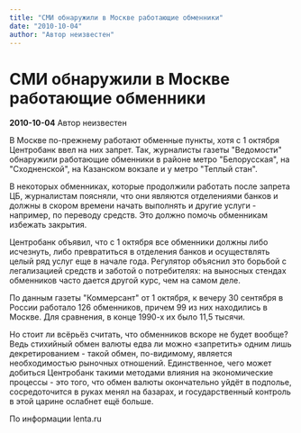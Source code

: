```yaml
---
title: "СМИ обнаружили в Москве работающие обменники"
date: "2010-10-04"
author: "Автор неизвестен"
---
```


# СМИ обнаружили в Москве работающие обменники

**2010-10-04** Автор неизвестен

В Москве по-прежнему работают обменные пункты, хотя с 1 октября Центробанк ввел на них запрет. Так, журналисты газеты "Ведомости" обнаружили работающие обменники в районе метро "Белорусская", на "Сходненской", на Казанском вокзале и у метро "Теплый стан".

В некоторых обменниках, которые продолжили работать после запрета ЦБ, журналистам поясняли, что они являются отделениями банков и должны в скором времени начать выполнять и другие услуги - например, по переводу средств. Это должно помочь обменникам избежать закрытия.

Центробанк объявил, что с 1 октября все обменники должны либо исчезнуть, либо превратиться в отделения банков и осуществлять целый ряд услуг еще в начале года. Регулятор объяснил это борьбой с легализацией средств и заботой о потребителях: на выносных стендах обменников часто дается другой курс, чем на самом деле.

По данным газеты "Коммерсант" от 1 октября, к вечеру 30 сентября в России работало 126 обменников, причем 99 из них находились в Москве. Для сравнения, в конце 1990-х их было 11,5 тысячи.

Но стоит ли всёрьёз считать, что обменников вскоре не будет вообще? Ведь стихийный обмен валюты едва ли можно «запретить» одним лишь декретированием - такой обмен, по-видимому, является необходимостью рыночных отношений. Единственное, чего может добиться Центробанк такими методами влияния на экономические процессы - это того, что обмен валюты окончательно уйдёт в подполье, сосредоточится в руках менял на базарах, и государственный контроль в этой царине ослабнет ещё больше.

По информации lenta.ru